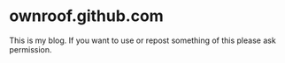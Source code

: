 ownroof.github.com
==================
This is my blog. If you want to use or repost something of this please ask permission. 
